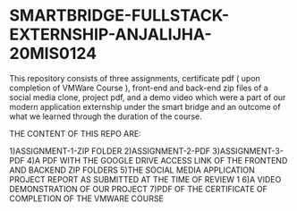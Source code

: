 # SMARTBRIDGE-FULLSTACK-EXTERNSHIP-ANJALIJHA-20MIS0124
This repository consists of three assignments, certificate pdf ( upon completion of VMWare Course ), front-end and back-end zip files of a social media clone, project pdf, and a demo video which were a part of our modern application externship under the smart bridge and an outcome of what we learned through the duration of the course. 

THE CONTENT OF THIS REPO ARE: 

1)ASSIGNMENT-1-ZIP FOLDER 
2)ASSIGNMENT-2-PDF
3)ASSIGNMENT-3-PDF
4)A PDF WITH THE GOOGLE DRIVE ACCESS LINK OF THE FRONTEND AND BACKEND ZIP FOLDERS 
5)THE SOCIAL MEDIA APPLICATION PROJECT REPORT AS SUBMITTED AT THE TIME OF REVIEW 1 
6)A VIDEO DEMONSTRATION OF OUR PROJECT 
7)PDF OF THE CERTIFICATE OF COMPLETION OF THE VMWARE COURSE 
